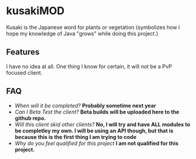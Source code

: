 # kusakiMOD
Kusaki is the Japanese word for plants or vegetation (symbolizes how I hope my knowledge of Java "grows" while doing this project.)

## Features
I have no idea at all. One thing I know for certain, it will not be a PvP focused client.

## FAQ

- *When will it be completed?*
**Probably sometime next year**
- *Can I Beta Test the client?*
**Beta builds will be uploaded here to the github repo.**
- *Will this client skid other clients?*
**No, I will try and have ALL modules to be completley my own. I will be using an API though, but that is because this is the first thing I am trying to code**
- *Why do you feel qualified for this project*
**I am not qualified for this project.**



